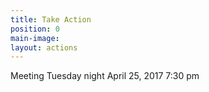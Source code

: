 ```yaml
---
title: Take Action
position: 0
main-image: 
layout: actions
---
```


Meeting Tuesday night
April 25, 2017
7:30 pm
